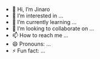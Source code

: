 - 👋 Hi, I’m Jinaro 
- 👀 I’m interested in ...
- 🌱 I’m currently learning ...
- 💞️ I’m looking to collaborate on ...
- 📫 How to reach me ...
- 😄 Pronouns: ...
- ⚡ Fun fact: ...

<!---
Tehrfdk/Tehrfdk is a ✨ special ✨ repository because its `README.md` (this file) appears on your GitHub profile.
You can click the Preview link to take a look at your changes.
--->
